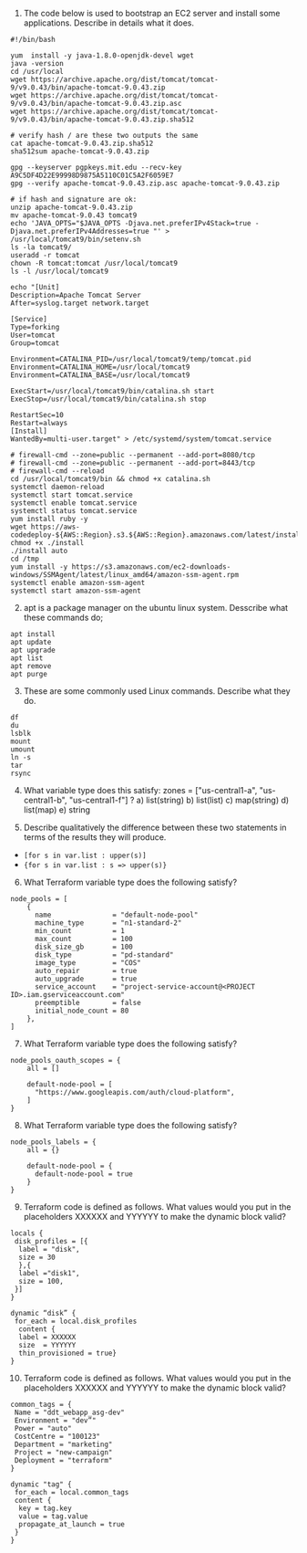 1. The code below is used to bootstrap an EC2 server and install some applications.
Describe in details what it does.

```
#!/bin/bash

yum  install -y java-1.8.0-openjdk-devel wget
java -version
cd /usr/local
wget https://archive.apache.org/dist/tomcat/tomcat-9/v9.0.43/bin/apache-tomcat-9.0.43.zip
wget https://archive.apache.org/dist/tomcat/tomcat-9/v9.0.43/bin/apache-tomcat-9.0.43.zip.asc
wget https://archive.apache.org/dist/tomcat/tomcat-9/v9.0.43/bin/apache-tomcat-9.0.43.zip.sha512

# verify hash / are these two outputs the same
cat apache-tomcat-9.0.43.zip.sha512
sha512sum apache-tomcat-9.0.43.zip

gpg --keyserver pgpkeys.mit.edu --recv-key A9C5DF4D22E99998D9875A5110C01C5A2F6059E7
gpg --verify apache-tomcat-9.0.43.zip.asc apache-tomcat-9.0.43.zip

# if hash and signature are ok:
unzip apache-tomcat-9.0.43.zip
mv apache-tomcat-9.0.43 tomcat9
echo 'JAVA_OPTS="$JAVA_OPTS -Djava.net.preferIPv4Stack=true -Djava.net.preferIPv4Addresses=true "' > /usr/local/tomcat9/bin/setenv.sh
ls -la tomcat9/
useradd -r tomcat
chown -R tomcat:tomcat /usr/local/tomcat9
ls -l /usr/local/tomcat9

echo "[Unit]
Description=Apache Tomcat Server
After=syslog.target network.target

[Service]
Type=forking
User=tomcat
Group=tomcat

Environment=CATALINA_PID=/usr/local/tomcat9/temp/tomcat.pid
Environment=CATALINA_HOME=/usr/local/tomcat9
Environment=CATALINA_BASE=/usr/local/tomcat9

ExecStart=/usr/local/tomcat9/bin/catalina.sh start
ExecStop=/usr/local/tomcat9/bin/catalina.sh stop

RestartSec=10
Restart=always
[Install]
WantedBy=multi-user.target" > /etc/systemd/system/tomcat.service

# firewall-cmd --zone=public --permanent --add-port=8080/tcp
# firewall-cmd --zone=public --permanent --add-port=8443/tcp
# firewall-cmd --reload
cd /usr/local/tomcat9/bin && chmod +x catalina.sh
systemctl daemon-reload
systemctl start tomcat.service
systemctl enable tomcat.service
systemctl status tomcat.service
yum install ruby -y
wget https://aws-codedeploy-${AWS::Region}.s3.${AWS::Region}.amazonaws.com/latest/install
chmod +x ./install
./install auto
cd /tmp
yum install -y https://s3.amazonaws.com/ec2-downloads-windows/SSMAgent/latest/linux_amd64/amazon-ssm-agent.rpm
systemctl enable amazon-ssm-agent
systemctl start amazon-ssm-agent
```

2. apt is a package manager on the ubuntu linux system. Desscribe what these commands do;
```
apt install
apt update
apt upgrade
apt list
apt remove
apt purge
```

3. These are some commonly used Linux commands. Describe what they do.

```
df 
du
lsblk
mount
umount
ln -s 
tar
rsync
```


4) What variable type does this satisfy: zones = ["us-central1-a", "us-central1-b", "us-central1-f"] ?
a) list(string)
b) list(list)
c) map(string)
d) list(map)
e) string


5) Describe qualitatively the difference between these two statements in terms of the results they will produce.

* ```[for s in var.list : upper(s)]```
* ```{for s in var.list : s => upper(s)}```

6) What Terraform variable type does the following satisfy?
```
node_pools = [
    {
      name               = "default-node-pool"
      machine_type       = "n1-standard-2"
      min_count          = 1
      max_count          = 100
      disk_size_gb       = 100
      disk_type          = "pd-standard"
      image_type         = "COS"
      auto_repair        = true
      auto_upgrade       = true
      service_account    = "project-service-account@<PROJECT ID>.iam.gserviceaccount.com"
      preemptible        = false
      initial_node_count = 80
    },
]
```


7) What Terraform variable type does the following satisfy?
```
node_pools_oauth_scopes = {
    all = []

    default-node-pool = [
      "https://www.googleapis.com/auth/cloud-platform",
    ]
}
```

8) What Terraform variable type does the following satisfy?
```
node_pools_labels = {
    all = {}

    default-node-pool = {
      default-node-pool = true
    }
}
```

9) Terraform code is defined as follows. What values would you put in the placeholders 
XXXXXX and YYYYYY to make the dynamic block valid?
```
locals {
 disk_profiles = [{
  label = "disk",
  size = 30
  },{
  label ="disk1",
  size = 100,
 }]
}

dynamic “disk” {
 for_each = local.disk_profiles
  content {
  label = XXXXXX
  size  = YYYYYY
  thin_provisioned = true}
}
```



10) Terraform code is defined as follows. What values would you put in the placeholders 
XXXXXX and YYYYYY to make the dynamic block valid?

```
common_tags = {
 Name = "ddt_webapp_asg-dev"
 Environment = "dev”"
 Power = "auto"
 CostCentre = "100123"
 Department = "marketing"
 Project = "new-campaign"
 Deployment = "terraform"
}

dynamic "tag" {
 for_each = local.common_tags
 content {
  key = tag.key
  value = tag.value
  propagate_at_launch = true
 }
}
```



